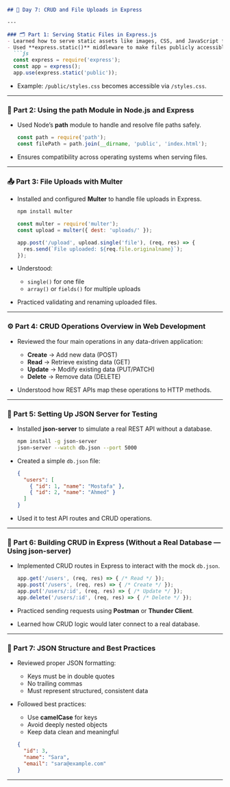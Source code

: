 ````markdown
## 📅 Day 7: CRUD and File Uploads in Express  

---

### 🗂️ Part 1: Serving Static Files in Express.js
- Learned how to serve static assets like images, CSS, and JavaScript files.  
- Used **express.static()** middleware to make files publicly accessible.  
  ```js
  const express = require('express');
  const app = express();
  app.use(express.static('public'));
````

* Example: `/public/styles.css` becomes accessible via `/styles.css`.

---

### 🧭 Part 2: Using the path Module in Node.js and Express

* Used Node’s **path** module to handle and resolve file paths safely.

  ```js
  const path = require('path');
  const filePath = path.join(__dirname, 'public', 'index.html');
  ```
* Ensures compatibility across operating systems when serving files.

---

### 📤 Part 3: File Uploads with Multer

* Installed and configured **Multer** to handle file uploads in Express.

  ```bash
  npm install multer
  ```

  ```js
  const multer = require('multer');
  const upload = multer({ dest: 'uploads/' });

  app.post('/upload', upload.single('file'), (req, res) => {
    res.send(`File uploaded: ${req.file.originalname}`);
  });
  ```
* Understood:

  * `single()` for one file
  * `array()` or `fields()` for multiple uploads
* Practiced validating and renaming uploaded files.

---

### ⚙️ Part 4: CRUD Operations Overview in Web Development

* Reviewed the four main operations in any data-driven application:

  * **Create** → Add new data (POST)
  * **Read** → Retrieve existing data (GET)
  * **Update** → Modify existing data (PUT/PATCH)
  * **Delete** → Remove data (DELETE)
* Understood how REST APIs map these operations to HTTP methods.

---

### 🧪 Part 5: Setting Up JSON Server for Testing

* Installed **json-server** to simulate a real REST API without a database.

  ```bash
  npm install -g json-server
  json-server --watch db.json --port 5000
  ```
* Created a simple `db.json` file:

  ```json
  {
    "users": [
      { "id": 1, "name": "Mostafa" },
      { "id": 2, "name": "Ahmed" }
    ]
  }
  ```
* Used it to test API routes and CRUD operations.

---

### 🧱 Part 6: Building CRUD in Express (Without a Real Database — Using json-server)

* Implemented CRUD routes in Express to interact with the mock `db.json`.

  ```js
  app.get('/users', (req, res) => { /* Read */ });
  app.post('/users', (req, res) => { /* Create */ });
  app.put('/users/:id', (req, res) => { /* Update */ });
  app.delete('/users/:id', (req, res) => { /* Delete */ });
  ```
* Practiced sending requests using **Postman** or **Thunder Client**.
* Learned how CRUD logic would later connect to a real database.

---

### 📄 Part 7: JSON Structure and Best Practices

* Reviewed proper JSON formatting:

  * Keys must be in double quotes
  * No trailing commas
  * Must represent structured, consistent data
* Followed best practices:

  * Use **camelCase** for keys
  * Avoid deeply nested objects
  * Keep data clean and meaningful

  ```json
  {
    "id": 3,
    "name": "Sara",
    "email": "sara@example.com"
  }
  ```

---

```
```
